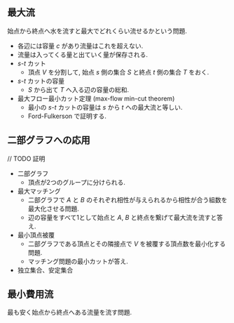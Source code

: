 
## 最大流
始点から終点へ水を流すと最大でどれくらい流せるかという問題.

- 各辺には容量 $c$ があり流量はこれを超えない.
- 流量は入ってくる量と出ていく量が保存される.
- $s$-$t$ カット
	- 頂点 $V$ を分割して, 始点 $s$ 側の集合 $S$ と終点 $t$ 側の集合 $T$ をおく.
- $s$-$t$ カットの容量
	- $S$ から出て $T$ へ入る辺の容量の総和.
- 最大フロー最小カット定理 (max-flow min-cut theorem)
	- 最小の $s$-$t$ カットの容量は $s$ から $t$ への最大流と等しい.
	- Ford-Fulkerson で証明する.

## 二部グラフへの応用
// TODO 証明
- 二部グラフ
	- 頂点が2つのグループに分けられる.
- 最大マッチング
	- 二部グラフで $A$ と $B$ のそれぞれ相性が与えられるから相性が合う組数を最大化させる問題.
	- 辺の容量をすべて1として始点と $A$, $B$ と終点を繋げて最大流を流すと答え.
- 最小頂点被覆
	- 二部グラフである頂点とその隣接点で $V$ を被覆する頂点数を最小化する問題.
	- マッチング問題の最小カットが答え.
- 独立集合、安定集合

## 最小費用流
最も安く始点から終点へある流量を流す問題.
